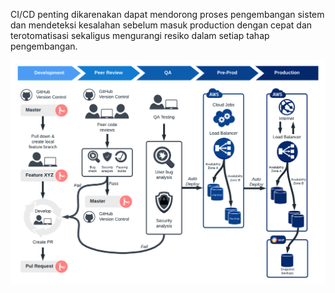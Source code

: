 CI/CD penting dikarenakan dapat mendorong proses pengembangan sistem dan mendeteksi kesalahan sebelum masuk production dengan cepat dan terotomatisasi sekaligus mengurangi resiko dalam setiap tahap pengembangan.



![alt text](https://github.com/asepboy/devops-dumbways-btch4-kl2/blob/master/folder-image-jawaban/04.png)
